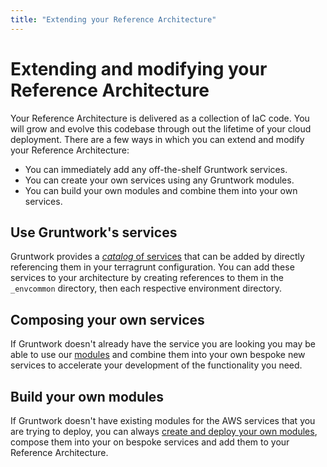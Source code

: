 ```yaml
---
title: "Extending your Reference Architecture"
---
```


# Extending and modifying your Reference Architecture

Your Reference Architecture is delivered as a collection of IaC code. You will grow and evolve this codebase through out the lifetime of your cloud deployment. There are a few ways in which you can extend and modify your Reference Architecture:

- You can immediately add any off-the-shelf Gruntwork services.
- You can create your own services using any Gruntwork modules.
- You can build your own modules and combine them into your own services.

## Use Gruntwork's services

Gruntwork provides a [_catalog_ of services](/library/reference/) that can be added by directly referencing them in your terragrunt configuration. You can add these services to your architecture by creating references to them in the `_envcommon` directory, then each respective environment directory.

## Composing your own services

If Gruntwork doesn't already have the service you are looking you may be able to use our [modules](../../../2.0/docs/library/concepts/modules) and combine them into your own bespoke new services to accelerate your development of the functionality you need.

## Build your own modules

If Gruntwork doesn't have existing modules for the AWS services that you are trying to deploy, you can always [create and deploy your own modules](../../../2.0/docs/library/tutorials/deploying-your-first-gruntwork-module.md), compose them into your on bespoke services and add them to your Reference Architecture.


<!-- ##DOCS-SOURCER-START
{
  "sourcePlugin": "local-copier",
  "hash": "b86acd94bd882dbca93ee7075b12c596"
}
##DOCS-SOURCER-END -->
